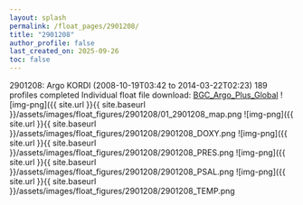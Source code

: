 ```yaml
---
layout: splash
permalink: /float_pages/2901208/
title: "2901208"
author_profile: false
last_created_on: 2025-09-26
toc: false
---
```

 
2901208: Argo KORDI (2008-10-19T03:42 to 2014-03-22T02:23)
189 profiles completed
Individual float file download: [BGC_Argo_Plus_Global](https://ftp.soest.hawaii.edu/bgc_argo_plus/Individual_Floats/outliers_removed/2901208_Sprof_processed.nc)
![img-png]({{ site.url }}{{ site.baseurl }}/assets/images/float_figures/2901208/01_2901208_map.png
![img-png]({{ site.url }}{{ site.baseurl }}/assets/images/float_figures/2901208/2901208_DOXY.png
![img-png]({{ site.url }}{{ site.baseurl }}/assets/images/float_figures/2901208/2901208_PRES.png
![img-png]({{ site.url }}{{ site.baseurl }}/assets/images/float_figures/2901208/2901208_PSAL.png
![img-png]({{ site.url }}{{ site.baseurl }}/assets/images/float_figures/2901208/2901208_TEMP.png
